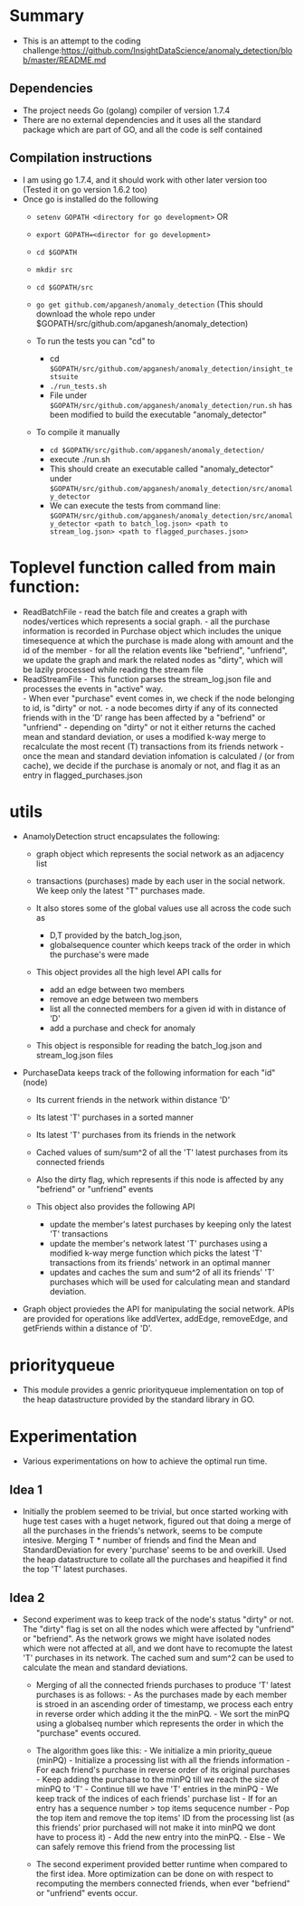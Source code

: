
# Summary
-  This is an attempt to the coding challenge:https://github.com/InsightDataScience/anomaly_detection/blob/master/README.md

## Dependencies
- The project needs Go (golang) compiler of version 1.7.4
- There are no external dependencies and it uses all the standard package which are part of GO, and all the code is self contained

## Compilation instructions
- I am using go 1.7.4, and it should work with other later version too (Tested it on go version 1.6.2 too)
- Once go is installed do the following
    - `setenv GOPATH <directory for go development>`
        OR
    - `export GOPATH=<director for go development>`

    - `cd $GOPATH`
    - `mkdir src`
    - `cd $GOPATH/src`
    - `go get github.com/apganesh/anomaly_detection`
        (This should download the whole repo under $GOPATH/src/github.com/apganesh/anomaly_detection)

    - To run the tests you can "cd" to 
         - cd `$GOPATH/src/github.com/apganesh/anomaly_detection/insight_testsuite `
         - `./run_tests.sh`
         - File under `$GOPATH/src/github.com/apganesh/anomaly_detection/run.sh` has been modified to build the executable "anomaly_detector"

    - To compile it manually
        - `cd $GOPATH/src/github.com/apganesh/anomaly_detection/`
        - execute ./run.sh
        - This should create an executable called "anomaly_detector" under `$GOPATH/src/github.com/apganesh/anomaly_detection/src/anomaly_detector`
        - We can execute the tests from command line:
        `$GOPATH/src/github.com/apganesh/anomaly_detection/src/anomaly_detector <path to batch_log.json> <path to stream_log.json> <path to flagged_purchases.json>`

# Toplevel function called from main function:

- ReadBatchFile
        - read the batch file and creates a graph with nodes/vertices which represents a social graph.
        - all the purchase information is recorded in Purchase object which includes the unique timesequence at which the purchase is made along with amount and the id of the member
        - for all the relation events like "befriend", "unfriend", we update the graph and mark the related nodes as "dirty", which will be lazily processed while reading the stream file 
- ReadStreamFile
        - This function parses the stream_log.json file and processes the events in "active" way.  
        - When ever "purchase" event comes in, we check if the node belonging to id, is "dirty" or not.
            - a node becomes dirty if any of its connected friends with in the 'D' range has been affected by a "befriend" or "unfriend"
            - depending on "dirty" or not it either returns the cached mean and standard deviation, or uses a modified k-way merge to recalculate the most recent (T) transactions from its friends network
            - once the mean and standard deviation infomation is calculated / (or from cache), we decide if the purchase is anomaly or not, and flag it as an entry in flagged_purchases.json


# utils
- AnamolyDetection struct encapsulates the following:
    - graph object which represents the social network as an adjacency list
    - transactions (purchases) made by each user in the social network.  We keep only the latest "T" purchases made. 
    - It also stores some of the global values use all across the code such as
        - D,T provided by the batch_log.json, 
        - globalsequence counter which keeps track of the order in which the purchase's were made

    - This object provides all the high level API calls for 
        - add an edge between two members
        - remove an edge between two members
        - list all the connected members for a given id with in distance of 'D'
        - add a purchase and check for anomaly
    - This object is responsible for reading the batch_log.json and stream_log.json files


- PurchaseData keeps track of the following information for each "id" (node)
    - Its current friends in the network within distance 'D'
    - Its latest 'T' purchases in a sorted manner
    - Its latest 'T' purchases from its friends in the network
    - Cached values of sum/sum^2 of all the 'T' latest purchases from its connected friends
    - Also the dirty flag, which represents if this node is affected by any "befriend" or "unfriend" events

    - This object also provides the following API
        - update the member's latest purchases by keeping only the latest 'T' transactions
        - update the member's network latest 'T' purchases using a modified k-way merge function which picks the latest 'T' transactions from its friends' network in an optimal manner
        - updates and caches the sum and sum^2 of all its friends' 'T' purchases which will be used for calculating mean and standard deviation.

- Graph object proviedes the API for manipulating the social network.  APIs are provided for operations like addVertex, addEdge, removeEdge, and getFriends within a distance of 'D'.

# priorityqueue
- This module provides a genric priorityqueue implementation on top of the heap datastructure provided by the standard library in GO.


# Experimentation

- Various experimentations on how to achieve the optimal run time.

## Idea 1
- Initially the problem seemed to be trivial, but once started working with huge test cases with a huget network, figured out that doing a merge of all the purchases in the friends's network, seems to be compute intesive.  Merging T * number of friends and find the Mean and StandardDeviation for every 'purchase' seems to be and overkill.  Used the heap datastructure to collate all the purchases and heapified it find the top 'T' latest purchases.

## Idea 2

- Second experiment was to keep track of the node's status "dirty" or not.  The "dirty" flag is set on all the nodes which were affected by "unfriend" or "befriend".  As the network grows we might have isolated nodes which were not affected at all, and we dont have to recomupte the latest 'T' purchases in its network. The cached sum and sum^2 can be used to calculate the mean and standard deviations.
    - Merging of all the connected friends purchases to produce 'T' latest purchases is as follows:
            - As the purchases made by each member is stroed in an ascending order of timestamp, we process each entry in reverse order which adding it the the minPQ.
            - We sort the minPQ using a globalseq number which represents the order in which the "purchase" events occured.
    - The algorithm goes like this:
             - We initialize a min priority_queue (minPQ)
             - Initialize a processing list with all the friends information
             - For each friend's purchase in reverse order of its original purchases
                - Keep adding the purchase to the minPQ till we reach the size of minPQ to 'T'
                    - Continue till we have 'T' entries in the minPQ
                - We keep track of the indices of each friends' purchase list
                - If for an entry has a sequence number > top items sequcence number
                    - Pop the top item and remove the top items' ID from the processing list (as this friends' prior purchased will not make it into minPQ we dont have to process it)
                    - Add the new entry into the minPQ.
                - Else 
                    - We can safely remove this friend from the processing list

    - The second experiment provided better runtime when compared to the first idea.  More optimization can be done on with respect to recomputing the members connected friends, when ever "befriend" or "unfriend" events occur.



